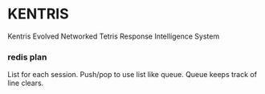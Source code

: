 # KENTRIS
Kentris Evolved Networked Tetris Response Intelligence System

### redis plan
List for each session. Push/pop to use list like queue.
Queue keeps track of line clears.
